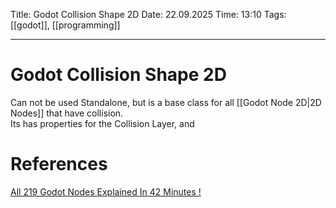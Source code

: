 Title: Godot Collision Shape 2D
Date: 22.09.2025
Time: 13:10
Tags: [[godot]], [[programming]]

---
# Godot Collision Shape 2D

Can not be used Standalone, but is a base class for all [[Godot Node 2D|2D Nodes]] that have collision.  
Its has properties for the Collision Layer,  and 

# References
[All 219 Godot Nodes Explained In 42 Minutes !](https://www.youtube.com/watch?v=tO2gthp45MA&list=WL&index=1)